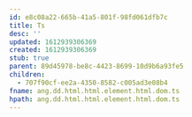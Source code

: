 ```yaml
---
id: e8c08a22-665b-41a5-801f-98fd061dfb7c
title: Ts
desc: ''
updated: 1612939306369
created: 1612939306369
stub: true
parent: 89d45978-be8c-4423-8699-10d9b6a93fe5
children:
  - 707f90cf-ee2a-4350-8582-c005ad3e08b4
fname: ang.dd.html.html.element.html.dom.ts
hpath: ang.dd.html.html.element.html.dom.ts
---
```



